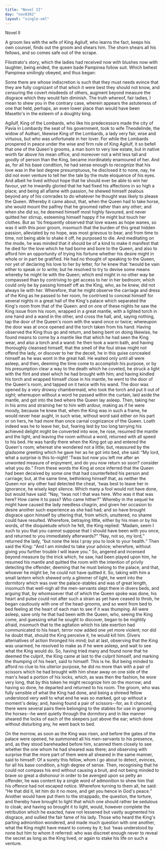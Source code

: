 ```yaml
---
title: "Novel II"
day: "nov0302"
layout: "single-xml"
---
```

<div id="nov0302" type="novella" who="pampinea"><head>Novel II</head><argument><p><milestone id="p03020001"/><!--(i)-->A groom lies with the wife of King Agilulf, who learns
 the fact, keeps his own counsel, finds out the groom
 and shears him. The shorn shears all his fellows,
 and so comes safe out of the scrape.<!--(/i)--></p></argument><div3 type="commentary" who="author"><p><milestone id="p03020002"/><!--(sc)-->Filostrato's<!--(/sc)--> story, which the ladies had received now with
	blushes now with laughter, being ended, the queen bade Pampinea
	follow suit. Which behest Pampinea smilingly obeyed, and thus
	began:</p></div3><div3 type="commentary" who="pampinea"><p><milestone id="p03020003"/>Some there are whose indiscretion is such that they must needs
	evince that they are fully cognizant of that which it were best
	they should not know, and censuring the covert misdeeds of others,
	augment beyond measure the disgrace which they would fain diminish.
	The truth whereof, fair ladies, I mean to shew you in the contrary
	case, wherein appears the astuteness of one that held, perhaps, an even
	lower place than would have been Masetto's in the esteem of a
	doughty king.</p></div3><p><milestone id="p03020004"/>Agilulf, King of the Lombards, who like his predecessors made
 the city of Pavia in Lombardy the seat of his government, took
 to wife Theodelinde, the widow of Authari, likewise King of the
 Lombards, a lady very fair, wise and virtuous, but who was
      unfortunate in her lover. <milestone id="p03020005"/>For while the Lombards prospered in
 peace under the wise and firm rule of King Agilulf, it so befell
 that one of the Queen's grooms, a man born to very low estate,
 but in native worth far above his mean office, and moreover not
 a whit less tall and goodly of person than the King, became
 inordinately enamoured of her. <milestone id="p03020006"/>And as, for all his base condition,
 he had sense enough to recognize that his love was in the last
 <pb n="185"/>degree presumptuous, he disclosed it to none, nay, he did not even
 venture to tell her the tale by the mute eloquence of his eyes.
 <milestone id="p03020007"/>And albeit he lived without hope that he should ever be able to
 win her favour, yet he inwardly gloried that he had fixed his
 affections in so high a place; and being all aflame with passion,
 he shewed himself zealous beyond any of his comrades to do whatever
 he thought was likely to please the Queen. <milestone id="p03020008"/>Whereby it came
 about, that, when the Queen had to take horse, she would mount
 the palfrey that he groomed rather than any other; and when she
 did so, he deemed himself most highly favoured, and never quitted
 her stirrup, esteeming himself happy if he might but touch her
 clothes. <milestone id="p03020009"/>But as 'tis frequently observed that love waxes as hope
 wanes, so was it with this poor groom, insomuch that the burden
 of this great hidden passion, alleviated by no hope, was most grievous
 to bear, and from time to time, not being able to shake it off, he
 purposed to die. <milestone id="p03020010"/>And meditating on the mode, he was minded
 that it should be of a kind to make it manifest that he died for the
 love which he had borne and bore to the Queen, and also to afford
 him an opportunity of trying his fortune whether his desire might
 in whole or in part be gratified. <milestone id="p03020011"/>He had no thought of speaking
 to the Queen, nor yet of declaring his love to her by letter, for he
 knew that 'twould be vain either to speak or to write; but he
 resolved to try to devise some means whereby he might lie with
 the Queen; which end might in no other way be compassed than
 by contriving to get access to her in her bedroom; which could
 only be by passing himself off as the King, who, as he knew, did
 not always lie with her. <milestone id="p03020012"/>Wherefore, that he might observe the
 carriage and dress of the King as he passed to her room, he contrived
 to conceal himself for several nights in a great hall of the
 King's palace which separated the King's room from that of the
 Queen: and on one of these nights he saw the King issue from
 his room, wrapped in a great mantle, with a lighted torch in one
 hand and a wand in the other, and cross the hall, and, saying
 nothing, tap the door of the Queen's room with the wand once
 or twice; whereupon the door was at once opened and the torch
 taken from his hand. <milestone id="p03020013"/>Having observed the King thus go and
 return, and being bent on doing likewise, he found means to come
 by a mantle like that which he had seen the King wear, and also
 <pb n="186"/>a torch and a wand: he then took a warm bath, and having
 thoroughly cleansed himself, that the smell of the foul straw might
 not offend the lady, or discover to her the deceit, he in this guise
 concealed himself as he was wont in the great hall. <milestone id="p03020014"/>He waited
 only until all were asleep, and then, deeming the time come to
 accomplish his purpose, or by his presumption clear a way to the death
 which he coveted, he struck a light with the flint and steel which he
 had brought with him; and having kindled his torch and wrapped
 himself close in his mantle, he went to the door of the Queen's
 room, and tapped on it twice with his wand. <milestone id="p03020015"/>The door was opened
 by a very drowsy chambermaid, who took the torch and put it out
 of sight; whereupon without a word he passed within the curtain,
 laid aside the mantle, and got into the bed where the Queen lay
 asleep. <milestone id="p03020016"/>Then, taking her in his arms and straining her to him
 with ardour, making as if he were moody, because he knew that,
 when the King was in such a frame, he would never hear aught,
 in such wise, without word said either on his part or on hers,
 he had more than once carnal cognizance of the Queen. Loath
 indeed was he to leave her, but, fearing lest by too long tarrying
 his achieved delight might be converted into woe, he rose, resumed
 the mantle and the light, and leaving the room without a word,
 returned with all speed to his bed. <milestone id="p03020017"/>He was hardly there when the
 King got up and entered the Queen's room; whereat she wondered
 not a little; but, reassured by the gladsome greeting which he gave
 her as he got into bed, she said: <q direct="unspecified">My lord, what a surprise is this
 to-night! 'Twas but now you left me after an unwonted measure
 of enjoyment, and do you now return so soon? consider what you
 do.</q>
<milestone id="p03020018"/>From these words the King at once inferred that the Queen
 had been deceived by some one that had counterfeited his person
 and carriage; but, at the same time, bethinking himself that, as
 neither the Queen nor any other had detected the cheat, 'twas
 best to leave her in ignorance, he wisely kept silence. Which
 many a fool would not have done, but would have said: <q direct="unspecified">Nay,
 'twas not I that was here. Who was it that was here? How
 came it to pass? Who came hither?</q>
<milestone id="p03020019"/>Whereby in the sequel
 he might have caused the lady needless chagrin, and given her
 occasion to desire another such experience as she had had; and
 so have brought disgrace upon himself by uttering that, from which,
 <pb n="187"/>unuttered, no shame could have resulted. 
<milestone id="p03020020"/>Wherefore, betraying
 little, either by his mien or by his words, of the disquietude which
 he felt, the King replied: <q direct="unspecified">Madam, seem I such to you that you
 cannot suppose that I should have been with you once, and returned
 to you immediately afterwards?</q>
<milestone id="p03020021"/><q direct="unspecified">Nay, not so, my lord,</q> returned
 the lady, <q direct="unspecified">but none the less I pray you to look to your health.</q>
<milestone id="p03020022"/>Then said the King: <q direct="unspecified">And I am minded to take your advice;
 wherefore, without giving you further trouble I will leave you.</q>
<milestone id="p03020023"/>So, angered and incensed beyond measure by the trick which, he
 saw, had been played upon him, he resumed his mantle and quitted
 the room with the intention of privily detecting the offender,
 deeming that he must belong to the palace, and that, whoever he
 might be, he could not have quitted it. <milestone id="p03020024"/>So, taking with him a
 small lantern which shewed only a glimmer of light, he went into
 the dormitory which was over the palace-stables and was of great
 length, insomuch that well-nigh all the men-servants slept there
 in divers beds, and arguing that, by whomsoever that of which the
 Queen spoke was done, his heart and pulse could not after such
 a strain as yet have ceased to throb, he began cautiously with one
 of the head-grooms, and so went from bed to bed feeling at the
 heart of each man to see if it was thumping. <milestone id="p03020025"/>All were asleep,
 save only he that had been with the Queen, who, seeing the King
 come, and guessing what he sought to discover, began to be mightily
 afraid, insomuch that to the agitation which his late exertion had
 communicated to his heart, terror now added one yet more violent;
 nor did he doubt that, should the King perceive it, he would kill
 him. <milestone id="p03020026"/>Divers alternatives of action thronged his mind; but at last,
 observing that the King was unarmed, he resolved to make as if
 he were asleep, and wait to see what the King would do. So,
 having tried many and found none that he deemed the culprit, the
 King came at last to the culprit himself, and marking the thumping
 of his heart, said to himself: This is he. <milestone id="p03020027"/>But being minded to afford
 no clue to his ulterior purpose, he did no more than with a pair of
 scissors which he had brought with him shear away on one side
 of the man's head a portion of his locks, which, as was then the
 fashion, he wore very long, that by this token he might recognize
 him on the morrow; and having so done, he departed and returned
 to his room. <milestone id="p03020028"/>The groom, who was fully sensible of what the King
 <pb n="188"/>had done, and being a shrewd fellow understood very well to what
 end he was so marked, got up without a moment's delay; and,
 having found a pair of scissors--for, as it chanced, there were several
 pairs there belonging to the stables for use in grooming the horses--he
 went quietly through the dormitory and in like manner sheared
 the locks of each of the sleepers just above the ear; which done
 without disturbing any, he went back to bed.</p><p><milestone id="p03020029"/>On the morrow, as soon as the King was risen, and before the
 gates of the palace were opened, he summoned all his men-servants to
 his presence, and, as they stood bareheaded before him, scanned them
 closely to see whether the one whom he had sheared was there; and
 observing with surprise that the more part of them were all sheared
 in the same manner, said to himself: Of a surety this fellow, whom
 I go about to detect, evinces, for all his base condition, a high degree
 of sense. <milestone id="p03020030"/>Then, recognising that he could not compass his end
 without causing a bruit, and not being minded to brave so great a
 dishonour in order to be avenged upon so petty an offender, he was
 content by a single word of admonition to shew him that his offence
 had not escaped notice. Wherefore turning to them all, he said:
 <q direct="unspecified">He that did it, let him do it no more, and get you hence in God's
 peace.</q>
<milestone id="p03020031"/>Another would have put them to the strappado, the question,
 the torture, and thereby have brought to light that which one should
 rather be sedulous to cloak; and having so brought it to light, would,
 however complete the retribution which he exacted, have not
 lessened but vastly augmented his disgrace, and sullied the fair fame
 of his lady. Those who heard the King's parting admonition
 wondered, and made much question with one another, what the
 King might have meant to convey by it; but 'twas understood by
 none but him to whom it referred: who was discreet enough never to
 reveal the secret as long as the King lived, or again to stake his life
 on such a venture.</p></div>